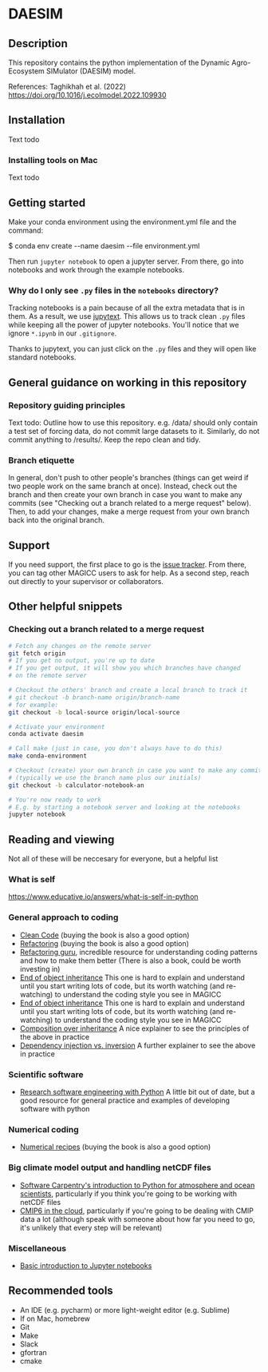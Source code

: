 # DAESIM

## Description

This repository contains the python implementation of the Dynamic Agro-Ecosystem SIMulator (DAESIM) model. 

References: Taghikhah et al. (2022) https://doi.org/10.1016/j.ecolmodel.2022.109930

## Installation

Text todo

### Installing tools on Mac

Text todo

## Getting started

Make your conda environment using the environment.yml file and the command:

$ conda env create --name daesim --file environment.yml

Then run `jupyter notebook` to open a jupyter server.
From there, go into notebooks and work through the example notebooks.

### Why do I only see `.py` files in the `notebooks` directory?

Tracking notebooks is a pain because of all the extra metadata that is in them.
As a result, we use [jupytext](https://jupytext.readthedocs.io/).
This allows us to track clean `.py` files while keeping all the power of jupyter notebooks.
You'll notice that we ignore `*.ipynb` in our `.gitignore`.

Thanks to jupytext, you can just click on the `.py` files and they will open like standard notebooks.

## General guidance on working in this repository

### Repository guiding principles

Text todo: Outline how to use this repository. e.g. /data/ should only contain a test set of forcing data, do not commit large datasets to it. Similarly, do not commit anything to /results/. Keep the repo clean and tidy. 

### Branch etiquette

In general, don't push to other people's branches (things can get weird if two people work on the same branch at once).
Instead, check out the branch and then create your own branch in case you want to make any commits (see "Checking out a branch related to a merge request" below).
Then, to add your changes, make a merge request from your own branch back into the original branch.

## Support

If you need support, the first place to go is the [issue tracker](https://gitlab.com/magicc/phd-coding-intro/-/issues).
From there, you can tag other MAGICC users to ask for help.
As a second step, reach out directly to your supervisor or collaborators.

## Other helpful snippets

### Checking out a branch related to a merge request

```sh
# Fetch any changes on the remote server
git fetch origin
# If you get no output, you're up to date
# If you get output, it will show you which branches have changed
# on the remote server

# Checkout the others' branch and create a local branch to track it
# git checkout -b branch-name origin/branch-name
# for example:
git checkout -b local-source origin/local-source

# Activate your environment
conda activate daesim

# Call make (just in case, you don't always have to do this)
make conda-environment

# Checkout (create) your own branch in case you want to make any commits
# (typically we use the branch name plus our initials)
git checkout -b calculator-notebook-an

# You're now ready to work
# E.g. by starting a notebook server and looking at the notebooks
jupyter notebook
```

## Reading and viewing

Not all of these will be neccesary for everyone, but a helpful list

### What is self

https://www.educative.io/answers/what-is-self-in-python

### General approach to coding

- [Clean Code](https://thixalongmy.haugiang.gov.vn/media/1175/clean_code.pdf) (buying the book is also a good option)
- [Refactoring](http://silab.fon.bg.ac.rs/wp-content/uploads/2016/10/Refactoring-Improving-the-Design-of-Existing-Code-Addison-Wesley-Professional-1999.pdf) (buying the book is also a good option)
- [Refactoring guru](refactoring.guru), incredible resource for understanding coding patterns and how to make them better (There is also a book, could be worth investing in)
- [End of object inheritance](https://www.youtube.com/watch?v=3MNVP9-hglc) This one is hard to explain and understand until you start writing lots of code, but its worth watching (and re-watching) to understand the coding style you see in MAGICC
- [End of object inheritance](https://www.youtube.com/watch?v=3MNVP9-hglc) This one is hard to explain and understand until you start writing lots of code, but its worth watching (and re-watching) to understand the coding style you see in MAGICC
- [Composition over inheritance](https://www.youtube.com/watch?v=0mcP8ZpUR38) A nice explainer to see the principles of the above in practice
- [Dependency injection vs. inversion](https://www.youtube.com/watch?v=2ejbLVkCndI) A further explainer to see the above in practice

### Scientific software

- [Research software engineering with Python](https://merely-useful.tech/py-rse/) A little bit out of date, but a good resource for general practice and examples of developing software with python

### Numerical coding

- [Numerical recipes](http://numerical.recipes/book/book.html) (buying the book is also a good option)

### Big climate model output and handling netCDF files

- [Software Carpentry's introduction to Python for atmosphere and ocean scientists](https://carpentries-lab.github.io/python-aos-lesson/), particularly if you think you're going to be working with netCDF files
- [CMIP6 in the cloud](https://medium.com/pangeo/cmip6-in-the-cloud-five-ways-96b177abe396), particularly if you're going to be dealing with CMIP data a lot (although speak with someone about how far you need to go, it's unlikely that every step will be relevant)

### Miscellaneous

- [Basic introduction to Jupyter notebooks](https://realpython.com/jupyter-notebook-introduction/)

## Recommended tools

- An IDE (e.g. pycharm) or more light-weight editor (e.g. Sublime)
- If on Mac, homebrew
- Git
- Make
- Slack
- gfortran
- cmake
